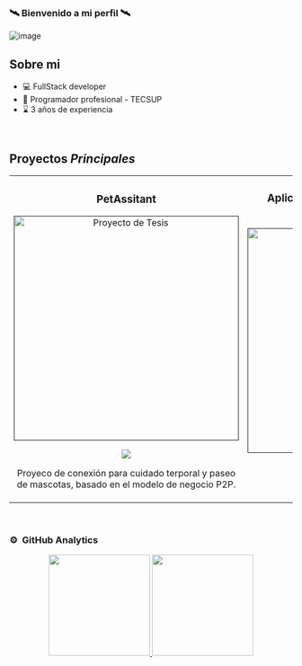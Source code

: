 ### 🛰️ Bienvenido a mi perfil 🛰️

![image](https://github.com/zunigadev/zunigadev/assets/141281372/0c8099b3-5ee7-4026-a8c1-11e072b0f1e9)


## Sobre mi

- 💻 FullStack developer
- 📗 Programador profesional - TECSUP
- ⌛ 3 años de experiencia
<br>

## Proyectos *Principales*
<table>
<tr>
<td width="50%">
<h3 align="center">PetAssitant</h3>
<div align="center">
<a href="" target="_blank"><img src="https://static.vecteezy.com/system/resources/thumbnails/009/888/038/small/loading-bar-doodle-element-hand-drawn-vector.jpg" width="400" alt="Proyecto de Tesis"></a>
<p>
<a href="" target="_blank">
<img src="https://img.shields.io/badge/CÓDIGO-ff9?style=for-the-badge&logo=github&logoColor=black">
</a>
</p>
<p>Proyeco de conexión para cuidado terporal y paseo de mascotas, basado en el modelo de negocio P2P.</p>
</div>
                                                                                      
</td>

<td width="50%">
<h3 align="center">Aplicación de gestion de llaves Para edificio</h3>
<div align="center">                                       
<a href="" target="_blank"><img src="https://static.vecteezy.com/system/resources/thumbnails/009/888/038/small/loading-bar-doodle-element-hand-drawn-vector.jpg" width="400" alt="Proyecto llaves"></a>
<br>
<p>
<a href="" target="_blank">
<img src="https://img.shields.io/badge/C%C3%93DIGO-80ffaa?style=for-the-badge&logo=github&logoColor=black">
</a>
</p>
</p>Proyecto en proceso</p>
</div>                                                             
</table>                                                                                 
</div>
                                                       
</div>
<br>

### ⚙️ &nbsp;GitHub Analytics

<p align="center">
<a href="https://github.com/zunigadev">
  <img height="180em" src="https://github-readme-stats-eight-theta.vercel.app/api?username=zunigadev&show_icons=true&theme=algolia&include_all_commits=true&count_private=true"/>
  <img height="180em" src="https://github-readme-stats-eight-theta.vercel.app/api/top-langs/?username=zunigadev&layout=compact&langs_count=8&theme=algolia"/>
</a>
</p>
